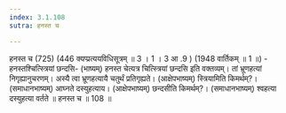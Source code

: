 ```yaml
---
index: 3.1.108
sutra: हनस्त च

---
```

हनस्त च (725) (446 क्यप्प्रत्ययविधिसूत्रम् ॥ 3 । 1 । 3 आ .9 ) (1948 वार्तिकम् ॥ 1 ॥) - हनस्तश्चित्स्त्रियां छन्दसि- (भाष्यम्) हनस्त चेत्यत्र चित्स्त्रियां छन्दसि इति वक्तव्यम्। तां भ्रूणहत्यां निगृह्यानुचरणम्। अस्यै त्वा भ्रूणहत्यायै चतुर्थं प्रतिगृह्यते। (आक्षेपभाष्यम्) स्त्रियामिति किमर्थम्?। (समाधानभाष्यम्) आघ्नते दस्युहत्याय। (आक्षेपभाष्यम्) छन्दसीति किमर्थम्?। (समाधानभाष्यम्) श्वहत्या दस्युहत्या वर्तते ॥ हनस्त च ॥ 108 ॥